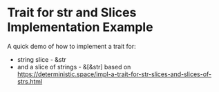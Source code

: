 # Trait for str and Slices Implementation Example
A quick demo of how to implement a trait for:
* string slice - &str 
* and a slice of strings - &[&str]
based on https://deterministic.space/impl-a-trait-for-str-slices-and-slices-of-strs.html
